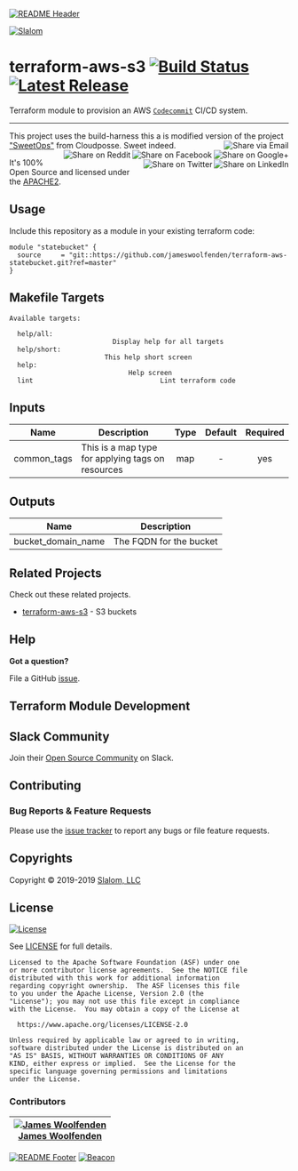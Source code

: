 <!-- This file was automatically generated by the `build-harness`. Make all changes to `README.yaml` and run `make readme` to rebuild this file. -->
[![README Header][readme_header_img]][readme_header_link]

[![Slalom][logo]](https://slalom.com)

# terraform-aws-s3 [![Build Status](https://travis-ci.org/jameswoolfenden/terraform-aws-statebucket.svg?branch=master)](https://travis-ci.org/jameswoolfenden/terraform-aws-statebucket) [![Latest Release](https://img.shields.io/github/release/jameswoolfenden/terraform-aws-statebucket.svg)](https://github.com/jameswoolfenden/terraform-aws-statebucket/releases/latest)

Terraform module to provision an AWS [`Codecommit`](https://aws.amazon.com/codecommit/) CI/CD system.

---

This project uses the build-harness this a is modified version of the project ["SweetOps"](https://cpco.io/sweetops) from Cloudposse. Sweet indeed.
[<img align="right" title="Share via Email" src="https://docs.cloudposse.com/images/ionicons/ios-email-outline-2.0.1-16x16-999999.svg"/>][share_email]
[<img align="right" title="Share on Google+" src="https://docs.cloudposse.com/images/ionicons/social-googleplus-outline-2.0.1-16x16-999999.svg" />][share_googleplus]
[<img align="right" title="Share on Facebook" src="https://docs.cloudposse.com/images/ionicons/social-facebook-outline-2.0.1-16x16-999999.svg" />][share_facebook]
[<img align="right" title="Share on Reddit" src="https://docs.cloudposse.com/images/ionicons/social-reddit-outline-2.0.1-16x16-999999.svg" />][share_reddit]
[<img align="right" title="Share on LinkedIn" src="https://docs.cloudposse.com/images/ionicons/social-linkedin-outline-2.0.1-16x16-999999.svg" />][share_linkedin]
[<img align="right" title="Share on Twitter" src="https://docs.cloudposse.com/images/ionicons/social-twitter-outline-2.0.1-16x16-999999.svg" />][share_twitter]

It's 100% Open Source and licensed under the [APACHE2](LICENSE).

## Usage

Include this repository as a module in your existing terraform code:

```hcl
module "statebucket" {
  source     = "git::https://github.com/jameswoolfenden/terraform-aws-statebucket.git?ref=master"
}
```

## Makefile Targets

```cli
Available targets:

  help/all:
                          Display help for all targets
  help/short:
                        This help short screen
  help:
                              Help screen
  lint                                Lint terraform code

```

## Inputs

| Name | Description | Type | Default | Required |
|------|-------------|:----:|:-----:|:-----:|
| common_tags | This is a map type for applying tags on resources | map | - | yes |

## Outputs

| Name | Description |
|------|-------------|
| bucket_domain_name | The FQDN for the bucket |

## Related Projects

Check out these related projects.

- [terraform-aws-s3](https://github.com/jameswoolfenden/terraform-aws-s3) - S3 buckets

## Help

**Got a question?**

File a GitHub [issue](https://github.com/jameswoolfenden/terraform-aws-statebucket/issues).

## Terraform Module Development

## Slack Community

Join their [Open Source Community][slack] on Slack.

## Contributing

### Bug Reports & Feature Requests

Please use the [issue tracker](https://github.com/jameswoolfenden/terraform-aws-statebucket/issues) to report any bugs or file feature requests.

## Copyrights

Copyright © 2019-2019 [Slalom, LLC](https://slalom.com)

## License

[![License](https://img.shields.io/badge/License-Apache%202.0-blue.svg)](https://opensource.org/licenses/Apache-2.0)

See [LICENSE](LICENSE) for full details.

    Licensed to the Apache Software Foundation (ASF) under one
    or more contributor license agreements.  See the NOTICE file
    distributed with this work for additional information
    regarding copyright ownership.  The ASF licenses this file
    to you under the Apache License, Version 2.0 (the
    "License"); you may not use this file except in compliance
    with the License.  You may obtain a copy of the License at

      https://www.apache.org/licenses/LICENSE-2.0

    Unless required by applicable law or agreed to in writing,
    software distributed under the License is distributed on an
    "AS IS" BASIS, WITHOUT WARRANTIES OR CONDITIONS OF ANY
    KIND, either express or implied.  See the License for the
    specific language governing permissions and limitations
    under the License.

### Contributors

|  [![James Woolfenden][jameswoolfenden_avatar]][jameswoolfenden_homepage]<br/>[James Woolfenden][jameswoolfenden_homepage] |
|---|

  [jameswoolfenden_homepage]: https://github.com/jameswoolfenden
  [jameswoolfenden_avatar]: https://github.com/jameswoolfenden.png?size=150

[![README Footer][readme_footer_img]][readme_footer_link]
[![Beacon][beacon]][website]

  [logo]: https://slalom.com/sites/all/themes/slalom_bootstrap/images/slalom-logo-white@2x.png
  [website]: https://slalom.com
  [github]: https://github.com/jameswoolfenden
  [slack]: https://cpco.io/slack
  [linkedin]: https://www.linkedin.com/company/slalom-consulting/
  [twitter]: https://twitter.com/Slalom
  [readme_header_img]: https://cloudposse.com/readme/header/img?repo=jameswoolfenden/terraform-aws-statebucket
  [readme_header_link]: https://cloudposse.com/readme/header/link?repo=jameswoolfenden/terraform-aws-statebucket
  [readme_footer_img]: https://cloudposse.com/readme/footer/img?repo=jameswoolfenden/terraform-aws-statebucket
  [readme_footer_link]: https://cloudposse.com/readme/footer/link?repo=jameswoolfenden/terraform-aws-statebucket
  [share_twitter]: https://twitter.com/intent/tweet/?text=terraform-aws-s3&url=https://github.com/jameswoolfenden/terraform-aws-statebucket
  [share_linkedin]: https://www.linkedin.com/shareArticle?mini=true&title=terraform-aws-s3&url=https://github.com/jameswoolfenden/terraform-aws-statebucket
  [share_reddit]: https://reddit.com/submit/?url=https://github.com/jameswoolfenden/terraform-aws-statebucket
  [share_facebook]: https://facebook.com/sharer/sharer.php?u=https://github.com/jameswoolfenden/terraform-aws-statebucket
  [share_googleplus]: https://plus.google.com/share?url=https://github.com/jameswoolfenden/terraform-aws-statebucket
  [share_email]: mailto:?subject=terraform-aws-s3&body=https://github.com/jameswoolfenden/terraform-aws-statebucket
  [beacon]: https://ga-beacon.cloudposse.com/UA-76589703-4/jameswoolfenden/terraform-aws-statebucket?pixel&cs=github&cm=readme&an=terraform-aws-statebucket
